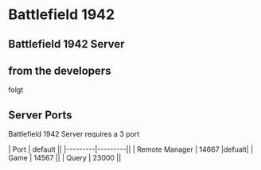 # Battlefield 1942

## Battlefield 1942 Server

## from the developers

folgt

## Server Ports

Battlefield 1942 Server requires a 3 port

| Port    | default ||
|---------|---------||
| Remote Manager    | 14667   |defualt|
| Game    | 14567   ||
| Query    | 23000   ||
